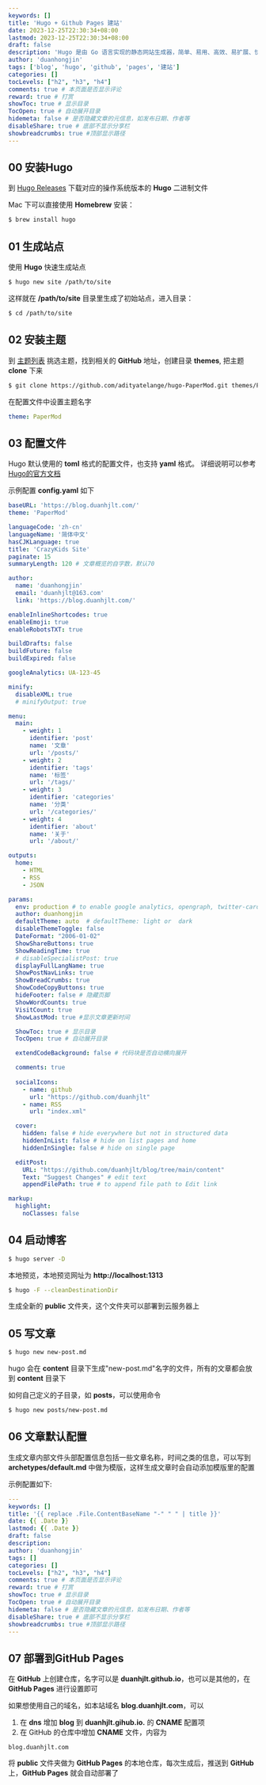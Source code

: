 ```yaml
---
keywords: []
title: 'Hugo + Github Pages 建站'
date: 2023-12-25T22:30:34+08:00
lastmod: 2023-12-25T22:30:34+08:00
draft: false
description: 'Hugo 是由 Go 语言实现的静态网站生成器，简单、易用、高效、易扩展、快速部署。'
author: 'duanhongjin'
tags: ['blog', 'hugo', 'github', 'pages', '建站']
categories: []
tocLevels: ["h2", "h3", "h4"]
comments: true # 本页面是否显示评论
reward: true # 打赏
showToc: true # 显示目录
TocOpen: true # 自动展开目录
hidemeta: false # 是否隐藏文章的元信息，如发布日期、作者等
disableShare: true # 底部不显示分享栏
showbreadcrumbs: true #顶部显示路径
---
```


## 00 安装Hugo
到 [Hugo Releases](https://github.com/gohugoio/hugo/releases) 下载对应的操作系统版本的 **Hugo** 二进制文件  

Mac 下可以直接使用 **Homebrew** 安装：

```bash
$ brew install hugo
```

## 01 生成站点
使用 **Hugo** 快速生成站点

```bash
$ hugo new site /path/to/site
```
这样就在 **/path/to/site** 目录里生成了初始站点，进入目录：

```bash
$ cd /path/to/site
```

## 02 安装主题

到 [主题列表](https://www.gohugo.org/theme/) 挑选主题，找到相关的 **GitHub** 地址，创建目录 **themes**, 把主题 **clone** 下来

```bash
$ git clone https://github.com/adityatelange/hugo-PaperMod.git themes/PaperMod
```

在配置文件中设置主题名字
```yaml
theme: PaperMod
```

## 03 配置文件

Hugo 默认使用的 **toml** 格式的配置文件，也支持 **yaml** 格式。 详细说明可以参考 [Hugo的官方文档](https://gohugo.io/getting-started/configuration/)

示例配置 **config.yaml** 如下
```yaml
baseURL: 'https://blog.duanhjlt.com/'
theme: 'PaperMod'

languageCode: 'zh-cn'
languageName: '简体中文'
hasCJKLanguage: true
title: 'CrazyKids Site'
paginate: 15
summaryLength: 120 # 文章概览的自字数，默认70

author:
  name: 'duanhongjin'
  email: 'duanhjlt@163.com'
  link: 'https://blog.duanhjlt.com/'

enableInlineShortcodes: true
enableEmoji: true
enableRobotsTXT: true

buildDrafts: false
buildFuture: false
buildExpired: false

googleAnalytics: UA-123-45

minify:
  disableXML: true
  # minifyOutput: true

menu:
  main:
    - weight: 1
      identifier: 'post'
      name: '文章'
      url: '/posts/'
    - weight: 2
      identifier: 'tags'
      name: '标签'
      url: '/tags/'
    - weight: 3
      identifier: 'categories'
      name: '分类'
      url: '/categories/'
    - weight: 4
      identifier: 'about'
      name: '关于'
      url: '/about/'

outputs:
  home:
    - HTML
    - RSS
    - JSON

params:
  env: production # to enable google analytics, opengraph, twitter-cards and schema.
  author: duanhongjin
  defaultTheme: auto  # defaultTheme: light or  dark
  disableThemeToggle: false
  DateFormat: "2006-01-02"
  ShowShareButtons: true
  ShowReadingTime: true
  # disableSpecialistPost: true
  displayFullLangName: true
  ShowPostNavLinks: true
  ShowBreadCrumbs: true
  ShowCodeCopyButtons: true
  hideFooter: false # 隐藏页脚
  ShowWordCounts: true
  VisitCount: true
  ShowLastMod: true #显示文章更新时间

  ShowToc: true # 显示目录
  TocOpen: true # 自动展开目录

  extendCodeBackground: false # 代码块是否自动横向展开

  comments: true
  
  socialIcons:
    - name: github
      url: "https://github.com/duanhjlt"
    - name: RSS
      url: "index.xml"

  cover:
    hidden: false # hide everywhere but not in structured data
    hiddenInList: false # hide on list pages and home
    hiddenInSingle: false # hide on single page

  editPost:
    URL: "https://github.com/duanhjlt/blog/tree/main/content"
    Text: "Suggest Changes" # edit text
    appendFilePath: true # to append file path to Edit link

markup:
  highlight:
    noClasses: false
```

## 04 启动博客

```bash
$ hugo server -D
```
本地预览，本地预览网址为 **http://localhost:1313**

```bash
$ hugo -F --cleanDestinationDir
```
生成全新的 **public** 文件夹，这个文件夹可以部署到云服务器上  

## 05 写文章

```bash
$ hugo new new-post.md
```

hugo 会在 **content** 目录下生成"new-post.md"名字的文件，所有的文章都会放到 **content** 目录下  

如何自己定义的子目录，如 **posts**，可以使用命令

```bash
$ hugo new posts/new-post.md
```
## 06 文章默认配置
生成文章内部文件头部配置信息包括一些文章名称，时间之类的信息，可以写到 **archetypes/default.md** 中做为模版，这样生成文章时会自动添加模版里的配置  

示例配置如下:
```yaml
---
keywords: []
title: '{{ replace .File.ContentBaseName "-" " " | title }}'
date: {{ .Date }}
lastmod: {{ .Date }}
draft: false
description: 
author: 'duanhongjin'
tags: []
categories: []
tocLevels: ["h2", "h3", "h4"]
comments: true # 本页面是否显示评论
reward: true # 打赏
showToc: true # 显示目录
TocOpen: true # 自动展开目录
hidemeta: false # 是否隐藏文章的元信息，如发布日期、作者等
disableShare: true # 底部不显示分享栏
showbreadcrumbs: true #顶部显示路径
---
```

## 07 部署到GitHub Pages
在 **GitHub** 上创建仓库，名字可以是 **duanhjlt.github.io**，也可以是其他的，在 **GitHub Pages** 进行设置即可  

如果想使用自己的域名，如本站域名 **blog.duanhjlt.com**，可以
1. 在 **dns** 增加 **blog** 到 **duanhjlt.gihub.io.** 的 **CNAME** 配置项
2. 在 GitHub 的仓库中增加 **CNAME** 文件，内容为
```
blog.duanhjlt.com
``` 

将 **public** 文件夹做为 **GitHub Pages** 的本地仓库，每次生成后，推送到 **GitHub** 上，**GitHub Pages** 就会自动部署了

